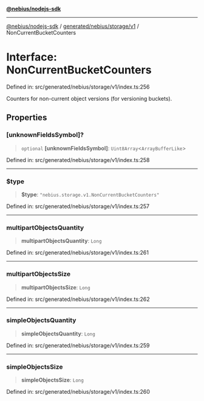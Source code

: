 [**@nebius/nodejs-sdk**](../../../../../README.md)

***

[@nebius/nodejs-sdk](../../../../../README.md) / [generated/nebius/storage/v1](../README.md) / NonCurrentBucketCounters

# Interface: NonCurrentBucketCounters

Defined in: src/generated/nebius/storage/v1/index.ts:256

Counters for non-current object versions (for versioning buckets).

## Properties

### \[unknownFieldsSymbol\]?

> `optional` **\[unknownFieldsSymbol\]**: `Uint8Array`\<`ArrayBufferLike`\>

Defined in: src/generated/nebius/storage/v1/index.ts:258

***

### $type

> **$type**: `"nebius.storage.v1.NonCurrentBucketCounters"`

Defined in: src/generated/nebius/storage/v1/index.ts:257

***

### multipartObjectsQuantity

> **multipartObjectsQuantity**: `Long`

Defined in: src/generated/nebius/storage/v1/index.ts:261

***

### multipartObjectsSize

> **multipartObjectsSize**: `Long`

Defined in: src/generated/nebius/storage/v1/index.ts:262

***

### simpleObjectsQuantity

> **simpleObjectsQuantity**: `Long`

Defined in: src/generated/nebius/storage/v1/index.ts:259

***

### simpleObjectsSize

> **simpleObjectsSize**: `Long`

Defined in: src/generated/nebius/storage/v1/index.ts:260
